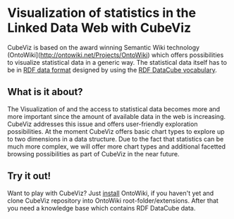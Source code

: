 # Visualization of statistics in the Linked Data Web with CubeViz

CubeViz is based on the award winning Semantic Wiki technology (OntoWiki](http://ontowiki.net/Projects/OntoWiki) which offers possibilities to visualize statistical data in a generic way. The statistical data itself has to be in [RDF data format](http://localhost/ow_cubeviz_odp/www.w3.org/RDF/) designed by using the [RDF DataCube vocabulary](http://www.w3.org/TR/vocab-data-cube/).


## What is it about?

The Visualization of and the access to statistical data becomes more and more important since the amount of available data in the web is increasing. CubeViz addresses this issue and offers user-friendly exploration possibilities. At the moment CubeViz offers basic chart types to explore up to two dimensions in a data structure. Due to the fact that statistics can be much more complex, we will offer more chart types and additional facetted browsing possibilities as part of CubeViz in the near future.


## Try it out!

Want to play with CubeViz? Just [install]() OntoWiki, if you haven't yet and clone CubeViz repository into OntoWiki root-folder/extensions. After that you need a knowledge base which contains RDF DataCube data.
